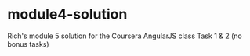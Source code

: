 # module4-solution
Rich's module 5 solution for the Coursera AngularJS class
Task 1 & 2 (no bonus tasks)

